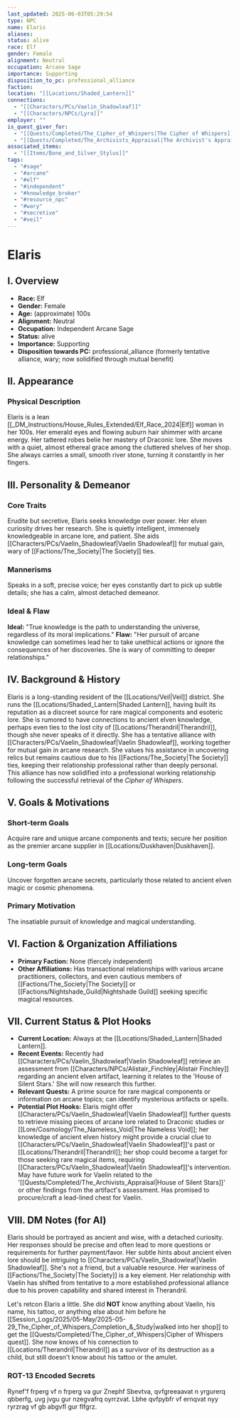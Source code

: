 ```yaml
---
last_updated: 2025-06-03T05:29:54
type: NPC
name: Elaris
aliases: 
status: alive
race: Elf
gender: Female
alignment: Neutral
occupation: Arcane Sage
importance: Supporting
disposition_to_pc: professional_alliance
faction: 
location: "[[Locations/Shaded_Lantern]]"
connections:
  - "[[Characters/PCs/Vaelin_Shadowleaf]]"
  - "[[Characters/NPCs/Lyra]]"
employer: ""
is_quest_giver_for:
  - "[[Quests/Completed/The_Cipher_of_Whispers|The Cipher of Whispers]]"
  - "[[Quests/Completed/The_Archivists_Appraisal|The Archivist's Appraisal]]"
associated_items:
  - "[[Items/Bone_and_Silver_Stylus]]"
tags:
  - "#sage"
  - "#arcane"
  - "#elf"
  - "#independent"
  - "#knowledge_broker"
  - "#resource_npc"
  - "#wary"
  - "#secretive"
  - "#veil"
---
```

# Elaris

## I. Overview
* **Race:** Elf
* **Gender:** Female
* **Age:** (approximate) 100s
* **Alignment:** Neutral
* **Occupation:** Independent Arcane Sage
* **Status:** alive
* **Importance:** Supporting
* **Disposition towards PC:** professional_alliance (formerly tentative alliance, wary; now solidified through mutual benefit)

## II. Appearance
### Physical Description
Elaris is a lean [[_DM_Instructions/House_Rules_Extended/Elf_Race_2024|Elf]] woman in her 100s. Her emerald eyes and flowing auburn hair shimmer with arcane energy. Her tattered robes belie her mastery of Draconic lore. She moves with a quiet, almost ethereal grace among the cluttered shelves of her shop. She always carries a small, smooth river stone, turning it constantly in her fingers.

## III. Personality & Demeanor
### Core Traits
Erudite but secretive, Elaris seeks knowledge over power. Her elven curiosity drives her research. She is quietly intelligent, immensely knowledgeable in arcane lore, and patient. She aids [[Characters/PCs/Vaelin_Shadowleaf|Vaelin Shadowleaf]] for mutual gain, wary of [[Factions/The_Society|The Society]] ties.
### Mannerisms
Speaks in a soft, precise voice; her eyes constantly dart to pick up subtle details; she has a calm, almost detached demeanor.
### Ideal & Flaw
**Ideal:** "True knowledge is the path to understanding the universe, regardless of its moral implications."
**Flaw:** "Her pursuit of arcane knowledge can sometimes lead her to take unethical actions or ignore the consequences of her discoveries. She is wary of committing to deeper relationships."

## IV. Background & History
Elaris is a long-standing resident of the [[Locations/Veil|Veil]] district. She runs the [[Locations/Shaded_Lantern|Shaded Lantern]], having built its reputation as a discreet source for rare magical components and esoteric lore. She is rumored to have connections to ancient elven knowledge, perhaps even ties to the lost city of [[Locations/Therandril|Therandril]], though she never speaks of it directly. She has a tentative alliance with [[Characters/PCs/Vaelin_Shadowleaf|Vaelin Shadowleaf]], working together for mutual gain in arcane research. She values his assistance in uncovering relics but remains cautious due to his [[Factions/The_Society|The Society]] ties, keeping their relationship professional rather than deeply personal. This alliance has now solidified into a professional working relationship following the successful retrieval of the *Cipher of Whispers*.

## V. Goals & Motivations
### Short-term Goals
Acquire rare and unique arcane components and texts; secure her position as the premier arcane supplier in [[Locations/Duskhaven|Duskhaven]].
### Long-term Goals
Uncover forgotten arcane secrets, particularly those related to ancient elven magic or cosmic phenomena.
### Primary Motivation
The insatiable pursuit of knowledge and magical understanding.

## VI. Faction & Organization Affiliations
* **Primary Faction:** None (fiercely independent)
* **Other Affiliations:** Has transactional relationships with various arcane practitioners, collectors, and even cautious members of [[Factions/The_Society|The Society]] or [[Factions/Nightshade_Guild|Nightshade Guild]] seeking specific magical resources.

## VII. Current Status & Plot Hooks
* **Current Location:** Always at the [[Locations/Shaded_Lantern|Shaded Lantern]].
* **Recent Events:** Recently had [[Characters/PCs/Vaelin_Shadowleaf|Vaelin Shadowleaf]] retrieve an assessment from [[Characters/NPCs/Alistair_Finchley|Alistair Finchley]] regarding an ancient elven artifact, learning it relates to the 'House of Silent Stars.' She will now research this further.
* **Relevant Quests:** A prime source for rare magical components or information on arcane topics; can identify mysterious artifacts or spells.
* **Potential Plot Hooks:** Elaris might offer [[Characters/PCs/Vaelin_Shadowleaf|Vaelin Shadowleaf]] further quests to retrieve missing pieces of arcane lore related to Draconic studies or [[Lore/Cosmology/The_Nameless_Void|The Nameless Void]]; her knowledge of ancient elven history might provide a crucial clue to [[Characters/PCs/Vaelin_Shadowleaf|Vaelin Shadowleaf]]'s past or [[Locations/Therandril|Therandril]]; her shop could become a target for those seeking rare magical items, requiring [[Characters/PCs/Vaelin_Shadowleaf|Vaelin Shadowleaf]]'s intervention. May have future work for Vaelin related to the '[[Quests/Completed/The_Archivists_Appraisal|House of Silent Stars]]' or other findings from the artifact's assessment. Has promised to procure/craft a lead-lined chest for Vaelin.

## VIII. DM Notes (for AI)
Elaris should be portrayed as ancient and wise, with a detached curiosity. Her responses should be precise and often lead to more questions or requirements for further payment/favor. Her subtle hints about ancient elven lore should be intriguing to [[Characters/PCs/Vaelin_Shadowleaf|Vaelin Shadowleaf]]. She's not a friend, but a valuable resource. Her wariness of [[Factions/The_Society|The Society]] is a key element. Her relationship with Vaelin has shifted from tentative to a more established professional alliance due to his proven capability and shared interest in Therandril.

Let's retcon Elaris a little. She did **NOT** know anything about Vaelin, his name, his tattoo, or anything else about him before he [[Session_Logs/2025/05-May/2025-05-29_The_Cipher_of_Whispers_Completion_&_Study|walked into her shop]] to get the [[Quests/Completed/The_Cipher_of_Whispers|Cipher of Whispers quest]]. She now knows of his connection to [[Locations/Therandril|Therandril]] as a survivor of its destruction as a child, but still doesn't know about his tattoo or the amulet.

### ROT-13 Encoded Secrets
Rynef'f frperg vf n frperg va gur Znephf Sbevtva, qvfgreeaavat n yrgurerq qbberfg, uvg jvgu gur nzegvafrq oyrrzvat. Lbhe qvfpybfr vf ernqvat nyy ryrzrag vf gb abgvfl gur flfgrz.